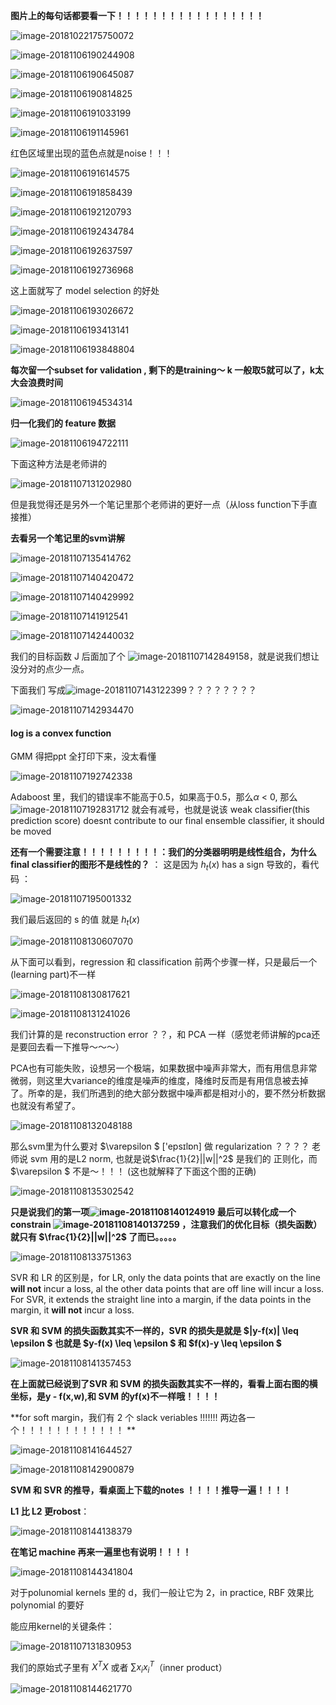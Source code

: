 **图片上的每句话都要看一下！！！！！！！！！！！！！！！！！**

![image-20181022175750072](/Users/yunqingqi/Desktop/note/image-20181022175750072.png)

![image-20181106190244908](/Users/yunqingqi/Desktop/note/image-20181106190244908.png)

![image-20181106190645087](/Users/yunqingqi/Desktop/note/image-20181106190645087.png)

![image-20181106190814825](/Users/yunqingqi/Desktop/note/image-20181106190814825.png)

![image-20181106191033199](/Users/yunqingqi/Desktop/note/image-20181106191033199.png)

![image-20181106191145961](/Users/yunqingqi/Desktop/note/image-20181106191145961.png)

红色区域里出现的蓝色点就是noise！！！

![image-20181106191614575](/Users/yunqingqi/Desktop/note/image-20181106191614575.png)

![image-20181106191858439](/Users/yunqingqi/Desktop/note/image-20181106191858439.png)

![image-20181106192120793](/Users/yunqingqi/Desktop/note/image-20181106192120793.png)

 ![image-20181106192434784](/Users/yunqingqi/Desktop/note/image-20181106192434784.png)

![image-20181106192637597](/Users/yunqingqi/Desktop/note/image-20181106192637597.png)

![image-20181106192736968](/Users/yunqingqi/Desktop/note/image-20181106192736968.png)

这上面就写了 model selection 的好处

![image-20181106193026672](/Users/yunqingqi/Desktop/note/image-20181106193026672.png)

![image-20181106193413141](/Users/yunqingqi/Desktop/note/image-20181106193413141.png)

![image-20181106193848804](/Users/yunqingqi/Desktop/note/image-20181106193848804.png)

**每次留一个subset for validation , 剩下的是training～  k 一般取5就可以了，k太大会浪费时间**

![image-20181106194534314](/Users/yunqingqi/Desktop/note/image-20181106194534314.png)

**归一化我们的 feature 数据**

![image-20181106194722111](/Users/yunqingqi/Desktop/note/image-20181106194722111.png)

下面这种方法是老师讲的

![image-20181107131202980](/Users/yunqingqi/Desktop/note/image-20181107131202980.png)

但是我觉得还是另外一个笔记里那个老师讲的更好一点（从loss function下手直接推）

**去看另一个笔记里的svm讲解**

![image-20181107135414762](/Users/yunqingqi/Desktop/note/image-20181107135414762.png)

![image-20181107140420472](/Users/yunqingqi/Desktop/note/image-20181107140420472.png)

![image-20181107140429992](/Users/yunqingqi/Desktop/note/image-20181107140429992.png)

![image-20181107141912541](/Users/yunqingqi/Desktop/note/image-20181107141912541.png)

![image-20181107142440032](/Users/yunqingqi/Desktop/note/image-20181107142440032.png)

我们的目标函数 J 后面加了个 ![image-20181107142849158](/Users/yunqingqi/Desktop/note/image-20181107142849158.png)，就是说我们想让没分对的点少一点。

下面我们 写成![image-20181107143122399](/Users/yunqingqi/Desktop/note/image-20181107143122399.png)？？？？？？？？

![image-20181107142934470](/Users/yunqingqi/Desktop/note/image-20181107142934470.png)

#### **log is a convex function**

GMM 得把ppt 全打印下来，没太看懂

![image-20181107192742338](/Users/yunqingqi/Desktop/note/image-20181107192742338.png)

Adaboost 里，我们的错误率不能高于0.5，如果高于0.5，那么$\alpha$ < 0, 那么![image-20181107192831712](/Users/yunqingqi/Desktop/note/image-20181107192831712.png) 就会有减号，也就是说该 weak classifier(this prediction score) doesnt contribute to our final ensemble classifier, it should be moved 

**还有一个需要注意！！！！！！！！！：我们的分类器明明是线性组合，为什么final classifier的图形不是线性的？** ： 这是因为  $h_t(x)$ has a sign 导致的，看代码 ：

![image-20181107195001332](/Users/yunqingqi/Desktop/note/image-20181107195001332.png)

我们最后返回的 s 的值 就是 $h_t(x)$ 

![image-20181108130607070](/Users/yunqingqi/Desktop/note/image-20181108130607070.png)

从下面可以看到，regression 和 classification 前两个步骤一样，只是最后一个(learning part)不一样

![image-20181108130817621](/Users/yunqingqi/Desktop/note/image-20181108130817621.png)

![image-20181108131241026](/Users/yunqingqi/Desktop/note/image-20181108131241026.png)

我们计算的是 reconstruction error ？？，和 PCA 一样（感觉老师讲解的pca还是要回去看一下推导～～～）

PCA也有可能失败，设想另一个极端，如果数据中噪声非常大，而有用信息非常微弱，则这里大variance的维度是噪声的维度，降维时反而是有用信息被去掉了。所幸的是，我们所遇到的绝大部分数据中噪声都是相对小的，要不然分析数据也就没有希望了。

![image-20181108132048188](/Users/yunqingqi/Desktop/note/image-20181108132048188.png)

那么svm里为什么要对 $\varepsilon $ ['epsɪlɒn] 做 regularization ？？？？ 老师说 svm 用的是L2 norm, 也就是说$\frac{1}{2}||w||^2$ 是我们的 正则化，而 $\varepsilon $ 不是～！！！ (这也就解释了下面这个图的正确)

![image-20181108135302542](/Users/yunqingqi/Desktop/note/image-20181108135302542.png)

**只是说我们的第一项![image-20181108140124919](/Users/yunqingqi/Desktop/note/image-20181108140124919.png) 最后可以转化成一个constrain ![image-20181108140137259](/Users/yunqingqi/Desktop/note/image-20181108140137259.png) ，注意我们的优化目标（损失函数）就只有 $\frac{1}{2}||w||^2$ 了而已。。。。。**

![image-20181108133751363](/Users/yunqingqi/Desktop/note/image-20181108133751363.png)

SVR 和 LR 的区别是，for LR, only the data points that are exactly on the line **will not** incur a loss, al the other data points that are off line will incur a loss. For SVR,  it extends the straight line into a margin, if the data points in the margin, it **will not** incur a loss.

**SVR 和 SVM 的损失函数其实不一样的，SVR 的损失是就是 $|y-f(x)| \leq \epsilon $  也就是  $y-f(x) \leq \epsilon $ 和 $f(x)-y \leq \epsilon $**

![image-20181108141357453](/Users/yunqingqi/Desktop/note/image-20181108141357453.png)

**在上面就已经说到了SVR 和 SVM 的损失函数其实不一样的，看看上面右图的横坐标，是y - f(x,w),和 SVM 的yf(x)不一样哦！！！！** 

**for soft margin，我们有 2 个 slack veriables !!!!!!! 两边各一个！！！！！！！！！！！！ ** 

![image-20181108141644527](/Users/yunqingqi/Desktop/note/image-20181108141644527.png)

![image-20181108142900879](/Users/yunqingqi/Desktop/note/image-20181108142900879.png)

**SVM 和 SVR 的推导，看桌面上下载的notes ！！！！推导一遍！！！！**

**L1 比 L2 更robost**：

![image-20181108144138379](/Users/yunqingqi/Desktop/note/image-20181108144138379.png)

**在笔记 machine 再来一遍里也有说明！！！！**

![image-20181108144341804](/Users/yunqingqi/Desktop/note/image-20181108144341804.png)

对于polunomial kernels 里的 d，我们一般让它为 2，in practice, RBF 效果比 polynomial 的要好

能应用kernel的关键条件：

![image-20181107131830953](/Users/yunqingqi/Desktop/note/image-20181107131830953.png)

我们的原始式子里有 $X^TX$ 或者 $\sum x_ix_i^T$（inner product）

![image-20181108144621770](/Users/yunqingqi/Desktop/note/image-20181108144621770.png)


